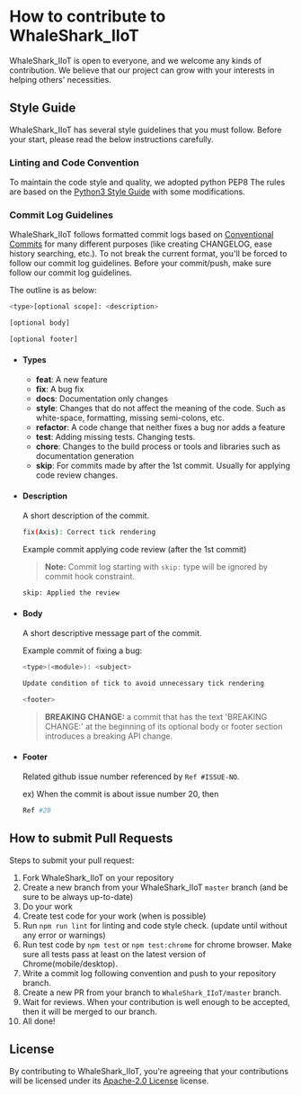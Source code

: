 # How to contribute to WhaleShark_IIoT
WhaleShark_IIoT is open to everyone, and we welcome any kinds of contribution.
We believe that our project can grow with your interests in helping others' necessities.

## Style Guide
WhaleShark_IIoT has several style guidelines that you must follow.
Before your start, please read the below instructions carefully.

### Linting and Code Convention
To maintain the code style and quality, we adopted python PEP8
The rules are based on the [Python3 Style Guide](https://www.python.org/dev/peps/pep-0008/) with some modifications.

### Commit Log Guidelines
WhaleShark_IIoT follows formatted commit logs based on [Conventional Commits](https://www.conventionalcommits.org/) for many different purposes (like creating CHANGELOG, ease history searching, etc.).
To not break the current format, you'll be forced to follow our commit log guidelines.
Before your commit/push, make sure follow our commit log guidelines.

The outline is as below:
```bash
<type>[optional scope]: <description>

[optional body]

[optional footer]
```

- #### Types
  - **feat**: A new feature
  - **fix**: A bug fix
  - **docs**: Documentation only changes
  - **style**: Changes that do not affect the meaning of the code. Such as white-space, formatting, missing semi-colons, etc.
  - **refactor**: A code change that neither fixes a bug nor adds a feature
  - **test**: Adding missing tests. Changing tests.
  - **chore**: Changes to the build process or tools and libraries such as documentation generation
  - **skip**: For commits made by after the 1st commit. Usually for applying code review changes.

- #### Description
    A short description of the commit.

    ```bash
    fix(Axis): Correct tick rendering
    ```

    Example commit applying code review (after the 1st commit)
    > **Note:** Commit log starting with `skip:` type will be ignored by commit hook constraint.
    ```bash
    skip: Applied the review
    ```

- #### Body
    A short descriptive message part of the commit.

    Example commit of fixing a bug:
    ```bash
    <type>(<module>): <subject>

    Update condition of tick to avoid unnecessary tick rendering

    <footer>
    ```

    > **BREAKING CHANGE:** a commit that has the text 'BREAKING CHANGE:' at the beginning of its optional body or footer section introduces a breaking API change.

- #### Footer

    Related github issue number referenced by `Ref #ISSUE-NO`.

    ex) When the commit is about issue number 20, then
    ```bash
    Ref #20
    ```


## How to submit Pull Requests
Steps to submit your pull request:

1. Fork WhaleShark_IIoT on your repository
2. Create a new branch from your WhaleShark_IIoT `master` branch (and be sure to be always up-to-date)
3. Do your work
4. Create test code for your work (when is possible)
5. Run `npm run lint` for linting and code style check. (update until without any error or warnings)
6. Run test code by `npm test` or `npm test:chrome` for chrome browser.
   Make sure all tests pass at least on the latest version of Chrome(mobile/desktop).
7. Write a commit log following convention and push to your repository branch.
8. Create a new PR from your branch to `WhaleShark_IIoT/master` branch.
9. Wait for reviews.
   When your contribution is well enough to be accepted, then it will be merged to our branch.
10. All done!


## License
By contributing to WhaleShark_IIoT, you're agreeing that your contributions will be licensed under its [ Apache-2.0 License](https://www.apache.org/licenses/LICENSE-2.0) license.
